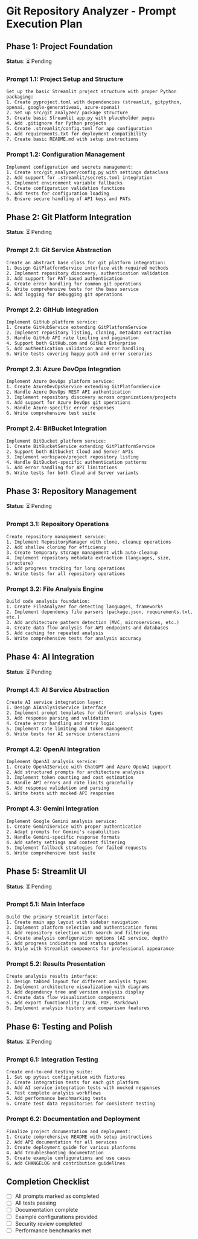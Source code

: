 # Git Repository Analyzer - Prompt Execution Plan

## Phase 1: Project Foundation
**Status**: ⏳ Pending

### Prompt 1.1: Project Setup and Structure
```
Set up the basic Streamlit project structure with proper Python packaging:
1. Create pyproject.toml with dependencies (streamlit, gitpython, openai, google-generativeai, azure-openai)
2. Set up src/git_analyzer/ package structure
3. Create basic Streamlit app.py with placeholder pages
4. Add .gitignore for Python projects
5. Create .streamlit/config.toml for app configuration
6. Add requirements.txt for deployment compatibility
7. Create basic README.md with setup instructions
```

### Prompt 1.2: Configuration Management
```
Implement configuration and secrets management:
1. Create src/git_analyzer/config.py with settings dataclass
2. Add support for .streamlit/secrets.toml integration
3. Implement environment variable fallbacks
4. Create configuration validation functions
5. Add tests for configuration loading
6. Ensure secure handling of API keys and PATs
```

## Phase 2: Git Platform Integration
**Status**: ⏳ Pending

### Prompt 2.1: Git Service Abstraction
```
Create an abstract base class for git platform integration:
1. Design GitPlatformService interface with required methods
2. Implement repository discovery, authentication validation
3. Add support for PAT-based authentication
4. Create error handling for common git operations
5. Write comprehensive tests for the base service
6. Add logging for debugging git operations
```

### Prompt 2.2: GitHub Integration
```
Implement GitHub platform service:
1. Create GitHubService extending GitPlatformService
2. Implement repository listing, cloning, metadata extraction
3. Handle GitHub API rate limiting and pagination
4. Support both GitHub.com and GitHub Enterprise
5. Add authentication validation and error handling
6. Write tests covering happy path and error scenarios
```

### Prompt 2.3: Azure DevOps Integration
```
Implement Azure DevOps platform service:
1. Create AzureDevOpsService extending GitPlatformService
2. Handle Azure DevOps REST API authentication
3. Implement repository discovery across organizations/projects
4. Add support for Azure DevOps git operations
5. Handle Azure-specific error responses
6. Write comprehensive test suite
```

### Prompt 2.4: BitBucket Integration
```
Implement BitBucket platform service:
1. Create BitBucketService extending GitPlatformService
2. Support both Bitbucket Cloud and Server APIs
3. Implement workspace/project repository listing
4. Handle BitBucket-specific authentication patterns
5. Add error handling for API limitations
6. Write tests for both Cloud and Server variants
```

## Phase 3: Repository Management
**Status**: ⏳ Pending

### Prompt 3.1: Repository Operations
```
Create repository management service:
1. Implement RepositoryManager with clone, cleanup operations
2. Add shallow cloning for efficiency
3. Create temporary storage management with auto-cleanup
4. Implement repository metadata extraction (languages, size, structure)
5. Add progress tracking for long operations
6. Write tests for all repository operations
```

### Prompt 3.2: File Analysis Engine
```
Build code analysis foundation:
1. Create FileAnalyzer for detecting languages, frameworks
2. Implement dependency file parsers (package.json, requirements.txt, etc.)
3. Add architecture pattern detection (MVC, microservices, etc.)
4. Create data flow analysis for API endpoints and databases
5. Add caching for repeated analysis
6. Write comprehensive tests for analysis accuracy
```

## Phase 4: AI Integration
**Status**: ⏳ Pending

### Prompt 4.1: AI Service Abstraction
```
Create AI service integration layer:
1. Design AIAnalysisService interface
2. Implement prompt templates for different analysis types
3. Add response parsing and validation
4. Create error handling and retry logic
5. Implement rate limiting and token management
6. Write tests for AI service interactions
```

### Prompt 4.2: OpenAI Integration
```
Implement OpenAI analysis service:
1. Create OpenAIService with ChatGPT and Azure OpenAI support
2. Add structured prompts for architecture analysis
3. Implement token counting and cost estimation
4. Handle API errors and rate limits gracefully
5. Add response validation and parsing
6. Write tests with mocked API responses
```

### Prompt 4.3: Gemini Integration
```
Implement Google Gemini analysis service:
1. Create GeminiService with proper authentication
2. Adapt prompts for Gemini's capabilities
3. Handle Gemini-specific response formats
4. Add safety settings and content filtering
5. Implement fallback strategies for failed requests
6. Write comprehensive test suite
```

## Phase 5: Streamlit UI
**Status**: ⏳ Pending

### Prompt 5.1: Main Interface
```
Build the primary Streamlit interface:
1. Create main app layout with sidebar navigation
2. Implement platform selection and authentication forms
3. Add repository selection with search and filtering
4. Create analysis configuration options (AI service, depth)
5. Add progress indicators and status updates
6. Style with Streamlit components for professional appearance
```

### Prompt 5.2: Results Presentation
```
Create analysis results interface:
1. Design tabbed layout for different analysis types
2. Implement architecture visualization with diagrams
3. Add dependency tree and version analysis display
4. Create data flow visualization components
5. Add export functionality (JSON, PDF, Markdown)
6. Implement analysis history and comparison features
```

## Phase 6: Testing and Polish
**Status**: ⏳ Pending

### Prompt 6.1: Integration Testing
```
Create end-to-end testing suite:
1. Set up pytest configuration with fixtures
2. Create integration tests for each git platform
3. Add AI service integration tests with mocked responses
4. Test complete analysis workflows
5. Add performance benchmarking tests
6. Create test data repositories for consistent testing
```

### Prompt 6.2: Documentation and Deployment
```
Finalize project documentation and deployment:
1. Create comprehensive README with setup instructions
2. Add API documentation for all services
3. Create deployment guide for various platforms
4. Add troubleshooting documentation
5. Create example configurations and use cases
6. Add CHANGELOG and contribution guidelines
```

## Completion Checklist
- [ ] All prompts marked as completed
- [ ] All tests passing
- [ ] Documentation complete
- [ ] Example configurations provided
- [ ] Security review completed
- [ ] Performance benchmarks met